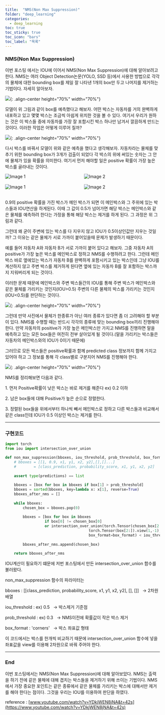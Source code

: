 ```yaml
---
title:  "NMS(Non Max Suppression)"
folder: "deep_learning"
categories:
  - deep_learning
toc: true
toc_sticky: true
toc_icon: "bars"
toc_label: "목록"
---
```


### NMS(Non Max Suppression)

이번 포스팅 에서는 IOU에 이어서 NMS(Non Max Suppression)에 대해 알아보려고 한다. NMS는 여러 Object Detection논문(YOLO, SSD 등)에서 사용한 방법으로 각각의 물체에 대한 bounding box를 제일 잘 나타낸 1개의 box만 두고 나머지를 제거하는 기법이다. 자세히 알아보자.

![](/images/../images/2023-03-10-14-17-57.png){: .align-center height="70%" width="70%"}<br>

모델이 위 그림과 같이 box를 예측했다고 해보자. 어떤 박스는 자동차를 거의 완벽하게 내포하고 있고 몇몇 박스는 조금씩 아쉽게 위치한 것을 볼 수 있다. 여기서 우리가 원하는 것은 이 박스들 중에 자동차를 가장 잘 포함시킨 박스 하나만 남겨서 깔끔하게 만드는 것이다. 이러한 작업은 어떻게 이루어 질까?

![](/images/../images/2023-03-10-14-18-07.png){: .align-center height="70%" width="70%"}<br>

다시 박스를 바꿔서 모델이 위와 같은 예측을 했다고 생각해보자. 자동차라는 물체를 맞추기 위한 bounding box가 3개가 검출이 되었다 각 박스의 위에 써있는 숫자는 그 안에 물체가 있을 확률을 의미한다. 여기서 먼저 해야할 일은 positive 확률이 가장 높은 박스를 골라내는 것이다.


<div style="display: grid; grid-template-columns: repeat(2, 1fr); grid-gap: 10px;">

<img src="/images/../images/2023-03-10-14-18-21.png" alt="Image 1" >

<img src="/images/../images/2023-03-10-14-18-25.png" alt="Image 2" >
</div>
<br>
<div style="display: grid; grid-template-columns: repeat(2, 1fr); grid-gap: 10px;">

<img src="/images/../images/2023-03-10-14-18-30.png" alt="Image 1" >

<img src="/images/../images/2023-03-10-14-18-34.png" alt="Image 2" >
</div>
<br>

0.9의 positive 확률을 가진 박스가 메인 박스가 되면 이 메인박스와 그 주위에 있는 박스들과 IOU연산을 하게된다. 이때 그 값이 0.5가 넘어가면 해당 박스는 메인박스와 같은 물체를 예측하려 한다는 가정을 통해 해당 박스는 제거를 하게 된다. 그 과정은 위 그림과 같다. 

그런데 왜 굳이 주변에 있는 박스를 다 지우지 않고 IOU가 0.5이상인값만 지우는 것일까? 그 이유는 같은 물체가 서로 가까이 붙어있을때 문제가 발생하기 때문이다.

예를 들어 자동차 A와 자동차 B가 서로 가까이 붙어 있다고 해보자. 그중 자동차 A의 positive가 가장 높은 박스를 메인박스로 정하고 NMS를 수행하려고 한다. 그런데 메인박스 바로 옆에있는 박스가 자동차 B를 완벽하게 포함시키고 있는 박스인데 그냥 IOU를 계산하지 않고 주변 박스를 제거하게 된다면 옆에 있는 자동차 B를 잘 포함하는 박스까지 지워버리게 되는 것이다.

이러한 문제 때문에 메인박스와 주변 박스들간의 IOU를 통해 주변 박스가 메인박스와 같은 물체를 가리키는 것인지(IOU>0.5) 주변의 다른 물체의 박스를 가리키는 것인지(IOU<0.5)를 판단하는 것이다.

![](/images/../images/2023-03-10-14-19-45.png){: .align-center height="70%" width="70%"}<br>

그런데 만약 사진에서 물체가 한종류가 아닌 여러 종류가 있다면 좀 더 고려해야 할 부분이 있다. NMS를 수행할 때는 반드시 각각의 종류에 맞는 bounding box끼리 진행해야 한다. 만약 자동차의 positive가 가장 높은 메인박스만 가지고 NMS를 진행하면 말을 예측하고 있는 모든 box들은 여전히 전부 살아있게 될 것이다.(말을 가리키는 박스들은 자동차의 메인박스와의 IOU가 0이기 때문에)

그러므로 모든 박스들은 positive확률과 함께 predicted class 정보까지 함께 가지고 있어야 하고 그 정보를 통해 각 class별로 구분지어 NMS를 진행해야 한다.

![](/images/../images/2023-03-10-14-19-52.png){: .align-center height="70%" width="70%"}<br>

NMS를 정리해보면 다음과 같다.

1\. 먼저 Positive확률이 낮은 박스는 바로 제거를 해준다 ex) 0.2 이하

2\. 남은 box들에 대해 Positive가 높은 순으로 정렬한다.

3\. 정렬된 box들을 위에서부터 하나씩 빼서 메인박스로 정하고 다른 박스들과 비교해서 같은 class인데 IOU가 0.5 이상인 박스는 제거를 한다.

---

### 구현코드

``` python
import torch
from iou import intersection_over_union

def non_max_suppression(bboxes, iou_threshold, prob_threshold, box_format='corners'):
    # bboxes = [[1, 0.9, x1, y1, x2, y2],[],[]...]
    #        = [class_prediction, probability_score, x1, y1, x2, y2]
    
    assert type(predictions) == list
    
    bboxes = [box for box in bboxes if box[1] > prob_threshold]
    bboxes = sorted(bboxes, key=lambda x: x[1], reverse=True)
    bboxes_after_nms = []
    
    while bboxes:
        chosen_box = bboxes.pop(0)
        
        bboxes = [box for box in bboxes 
                  if box[0] != chosen_box[0] 
                  or intersection_over_union(torch.Tensor(chosen_box[2:]).view(1,-1),
                                      torch.Tensor(box[2:]).view(1,-1),
                                      box_format=box_format) < iou_threshold]
        
        bboxes_after_nms.append(chosen_box)
        
    return bboxes_after_nms
```

IOU계산이 필요하기 떄문에 저번 포스팅에서 만든 intersection\_over\_union 함수를 불러왔다.

non\_max\_suppression 함수의 파라미터는

bboxes : \[\[class\_prediction, probability\_score, x1, y1, x2, y2\], \[\], \[\]\]   -> 2차원 배열

iou\_threshold : ex) 0.5   -> 박스제거 기준점

prob\_threshold : ex) 0.3   -> NMS이전에 확률값이 작은 박스 제거

box\_format : 'corners'   -> 박스 좌표값 형태

이 코드에서는 박스를 한개씩 비교하기 때문에 intersection\_over\_union 함수에 넣을 좌표값을 view를 이용해 2차원으로 바꿔 주어야 한다.

---

### End

이번 포스팅에서는 NMS(Non Max Suppression)에 대해 알아보았다. NMS는 출력을 하기 전에 같은 물체에 대해 겹치는 박스들을 제거하기 위해 쓰이는 기법이다. NMS에서 가장 중요한 포인트는 같은 종류에서 같은 물체를 가리키는 박스에 대해서만 제거를 해야 한다는 점이다. 그것을 우리는 IOU를 이용하여 판단을 하였다.

reference : [www.youtube.com/watch?v=YDkjWEN8jNA&t=42s](https://www.youtube.com/watch?v=YDkjWEN8jNA&t=42s)